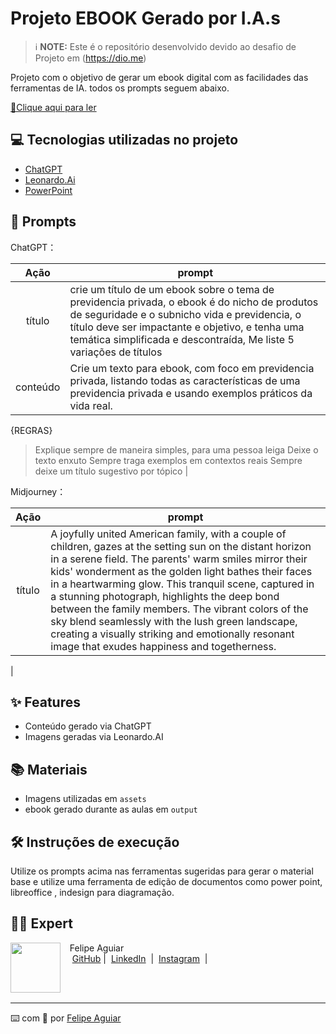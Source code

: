 

# Projeto EBOOK Gerado por I.A.s


 > ℹ️ **NOTE:** Este é o repositório desenvolvido devido ao desafio de Projeto em (https://dio.me)

Projeto com o objetivo de gerar um ebook digital com as facilidades das ferramentas de IA. todos os prompts
seguem abaixo.

<a href="https://github.com/LeandroZeraibe/prompts-recipe-to-create-a-ebook/blob/main/output/Ebook%20Previdencia%20Final.pdf" title="View PDF now"> 📕Clique aqui para ler</a>

## 💻 Tecnologias utilizadas no projeto

- [ChatGPT](https://chat.openai.com/) 
- [Leonardo.Ai](https://leonardo.ai/)
- [PowerPoint](https://www.microsoft.com/en/microsoft-365/powerpoint)

## 🧠 Prompts


ChatGPT：

|   Ação   | prompt                                                                                                                                                                                                                                                                         |
| :------: | ------------------------------------------------------------------------------------------------------------------------------------------------------------------------------------------------------------------------------------------------------------------------------ |
|  título  | crie um título de um ebook sobre o tema de previdencia privada, o ebook é do nicho de produtos de seguridade e o subnicho vida e previdencia, o título deve ser impactante e objetivo, e tenha uma temática simplificada e descontraída, Me liste 5 variações de títulos    |                                                    |
| conteúdo | Crie um texto para ebook, com foco em previdencia privada, listando todas as características de uma previdencia privada e usando exemplos práticos da vida real. 

{REGRAS}
>Explique sempre de maneira simples, para uma pessoa leiga 
>Deixe o texto enxuto 
>Sempre traga exemplos em contextos reais
>Sempre deixe um título sugestivo por tópico |


Midjourney：

|  Ação  | prompt                                                                                 |
| :----: | -------------------------------------------------------------------------------------- |
| título | A joyfully united American family, with a couple of children, gazes at the setting sun on the distant horizon in a serene field. The parents' warm smiles mirror their kids' wonderment as the golden light bathes their faces in a heartwarming glow. This tranquil scene, captured in a stunning photograph, highlights the deep bond between the family members. The vibrant colors of the sky blend seamlessly with the lush green landscape, creating a visually striking and emotionally resonant image that exudes happiness and togetherness.|

 |

## ✨ Features

- Conteúdo gerado via ChatGPT
- Imagens geradas via Leonardo.AI

## 📚 Materiais

- Imagens utilizadas em `assets`
- ebook gerado durante as aulas em `output`

## 🛠️ Instruções de execução

Utilize os prompts acima nas ferramentas sugeridas para gerar o material base e utilize uma ferramenta de edição de documentos como power point, libreoffice , indesign para diagramação.

## 👨‍💻 Expert

<p>
    <img 
      align=left 
      margin=10 
      width=80 
      src="https://avatars.githubusercontent.com/u/37452836?v=4"
    />
    <p>&nbsp&nbsp&nbspFelipe Aguiar<br>
    &nbsp&nbsp&nbsp
    <a href="https://github.com/felipeAguiarCode">
    GitHub</a>&nbsp;|&nbsp;
    <a href="www.linkedin.com/in/
felipe-exe">LinkedIn</a>
&nbsp;|&nbsp;
    <a href="https://www.instagram.com/felipeaguiar.exe/">
    Instagram</a>
&nbsp;|&nbsp;</p>
</p>
<br/><br/>
<p>

---

⌨️ com 💜 por [Felipe Aguiar](https://github.com/felipeAguiarCode)
